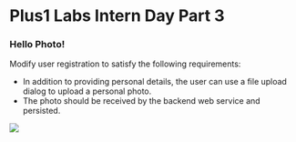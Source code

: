 # Plus1 Labs Intern Day Part 3

### Hello Photo!

Modify user registration to satisfy the following requirements:
* In addition to providing personal details, the user can use a file upload dialog to upload a personal photo.
* The photo should be received by the backend web service and persisted.



![](https://i.redd.it/ypdufrd1mmqz.jpg)
